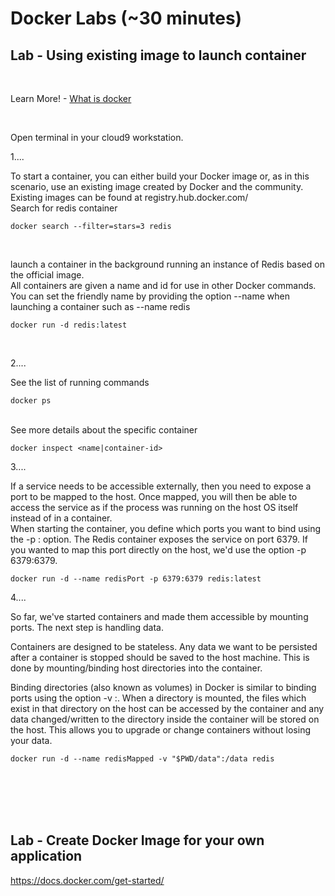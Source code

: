 # Docker Labs (~30 minutes)

## Lab - Using existing image to launch container

<br>

Learn More! - [What is docker](https://docs.docker.com/get-started/overview/)

<br>

Open terminal in your cloud9 workstation.


1....

To start a container, you can either build your Docker image or, as in this scenario, use an existing image created by Docker and the community. Existing images can be found at registry.hub.docker.com/ 
<br>
Search for redis container

` docker search --filter=stars=3 redis `

<br>

launch a container in the background running an instance of Redis based on the official image.
<br>
All containers are given a name and id for use in other Docker commands. You can set the friendly name by providing the option --name <new-name> when launching a container such as --name redis


` docker run -d redis:latest `

<br> 

2....

See the list of running commands 
<br>

` docker ps `

<br>
See more details about the specific container

` docker inspect <name|container-id> `



3....

If a service needs to be accessible externally, then you need to expose a port to be mapped to the host. Once mapped, you will then be able to access the service as if the process was running on the host OS itself instead of in a container.
<br>
When starting the container, you define which ports you want to bind using the -p <host-port>:<container-port> option. The Redis container exposes the service on port 6379. If you wanted to map this port directly on the host, we'd use the option -p 6379:6379.

` docker run -d --name redisPort -p 6379:6379 redis:latest `


4....

So far, we've started containers and made them accessible by mounting ports. The next step is handling data.


Containers are designed to be stateless. Any data we want to be persisted after a container is stopped should be saved to the host machine. This is done by mounting/binding host directories into the container.


Binding directories (also known as volumes) in Docker is similar to binding ports using the option -v <host-dir>:<container-dir>. When a directory is mounted, the files which exist in that directory on the host can be accessed by the container and any data changed/written to the directory inside the container will be stored on the host. This allows you to upgrade or change containers without losing your data.

` docker run -d --name redisMapped -v "$PWD/data":/data redis `

<br><br><br><br>

## Lab  - Create Docker Image for your own application
https://docs.docker.com/get-started/


